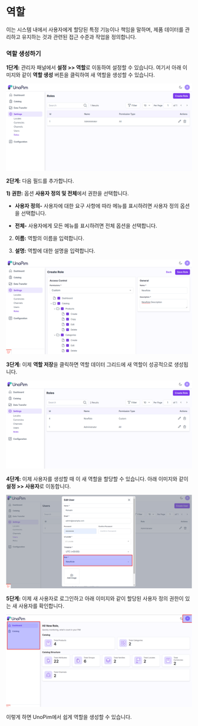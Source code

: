 # 역할

이는 시스템 내에서 사용자에게 할당된 특정 기능이나 책임을 말하며, 제품 데이터를 관리하고 유지하는 것과 관련된 접근 수준과 작업을 정의합니다.

### 역할 생성하기

**1단계:** 관리자 패널에서 **설정 >> 역할**로 이동하여 설정할 수 있습니다. 여기서 아래 이미지와 같이 **역할 생성** 버튼을 클릭하여 새 역할을 생성할 수 있습니다.

 ![역할](../../assets/1.0/images/settings/createRole.png)

**2단계:** 다음 필드를 추가합니다.

**1) 권한:** 옵션 **사용자 정의 및 전체**에서 권한을 선택합니다.

* **사용자 정의-** 사용자에 대한 요구 사항에 따라 메뉴를 표시하려면 사용자 정의 옵션을 선택합니다.

* **전체-** 사용자에게 모든 메뉴를 표시하려면 전체 옵션을 선택합니다.

2) **이름:** 역할의 이름을 입력합니다.

3) **설명:** 역할에 대한 설명을 입력합니다.

 ![역할 저장](../../assets/1.0/images/settings/saveRole.png)

**3단계:** 이제 **역할 저장**을 클릭하면 역할 데이터 그리드에 새 역할이 성공적으로 생성됩니다.

 ![역할 그리드](../../assets/1.0/images/settings/roleGrid.png)

**4단계:** 이제 사용자를 생성할 때 이 새 역할을 할당할 수 있습니다. 아래 이미지와 같이 **설정 >> 사용자**로 이동합니다.

 ![역할 출력](../../assets/1.0/images/settings/roleOutput.png)

**5단계:** 이제 새 사용자로 로그인하고 아래 이미지와 같이 할당된 사용자 정의 권한이 있는 새 사용자를 확인합니다.

 ![역할 출력](../../assets/1.0/images/settings/roless.png)

이렇게 하면 UnoPim에서 쉽게 역할을 생성할 수 있습니다.

